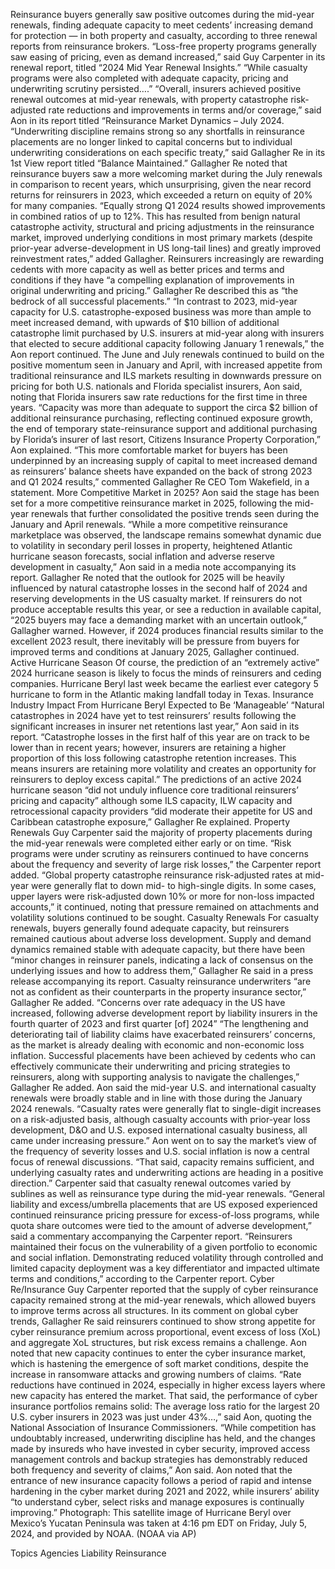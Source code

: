 Reinsurance buyers generally saw positive outcomes during the mid-year renewals, finding adequate capacity to meet cedents’ increasing demand for protection — in both property and casualty, according to three renewal reports from reinsurance brokers.
“Loss-free property programs generally saw easing of pricing, even as demand increased,” said Guy Carpenter in its renewal report, titled “2024 Mid Year Renewal Insights.” “While casualty programs were also completed with adequate capacity, pricing and underwriting scrutiny persisted….”
“Overall, insurers achieved positive renewal outcomes at mid-year renewals, with property catastrophe risk-adjusted rate reductions and improvements in terms and/or coverage,” said Aon in its report titled “Reinsurance Market Dynamics – July 2024.
“Underwriting discipline remains strong so any shortfalls in reinsurance placements are no longer linked to capital concerns but to individual underwriting considerations on each specific treaty,” said Gallagher Re in its 1st View report titled “Balance Maintained.”
Gallagher Re noted that reinsurance buyers saw a more welcoming market during the July renewals in comparison to recent years, which unsurprising, given the near record returns for reinsurers in 2023, which exceeded a return on equity of 20% for many companies.
“Equally strong Q1 2024 results showed improvements in combined ratios of up to 12%. This has resulted from benign natural catastrophe activity, structural and pricing adjustments in the reinsurance market, improved underlying conditions in most primary markets (despite prior-year adverse-development in US long-tail lines) and greatly improved reinvestment rates,” added Gallagher.
Reinsurers increasingly are rewarding cedents with more capacity as well as better prices and terms and conditions if they have “a compelling explanation of improvements in original underwriting and pricing.” Gallagher Re described this as “the bedrock of all successful placements.”
“In contrast to 2023, mid-year capacity for U.S. catastrophe-exposed business was more than ample to meet increased demand, with upwards of $10 billion of additional catastrophe limit purchased by U.S. insurers at mid-year along with insurers that elected to secure additional capacity following January 1 renewals,” the Aon report continued.
The June and July renewals continued to build on the positive momentum seen in January and April, with increased appetite from traditional reinsurance and ILS markets resulting in downwards pressure on pricing for both U.S. nationals and Florida specialist insurers, Aon said, noting that Florida insurers saw rate reductions for the first time in three years.
“Capacity was more than adequate to support the circa $2 billion of additional reinsurance purchasing, reflecting continued exposure growth, the end of temporary state-reinsurance support and additional purchasing by Florida’s insurer of last resort, Citizens Insurance Property Corporation,” Aon explained.
“This more comfortable market for buyers has been underpinned by an increasing supply of capital to meet increased demand as reinsurers’ balance sheets have expanded on the back of strong 2023 and Q1 2024 results,” commented Gallagher Re CEO Tom Wakefield, in a statement.
More Competitive Market in 2025?
Aon said the stage has been set for a more competitive reinsurance market in 2025, following the mid-year renewals that further consolidated the positive trends seen during the January and April renewals.
“While a more competitive reinsurance marketplace was observed, the landscape remains somewhat dynamic due to volatility in secondary peril losses in property, heightened Atlantic hurricane season forecasts, social inflation and adverse reserve development in casualty,” Aon said in a media note accompanying its report.
Gallagher Re noted that the outlook for 2025 will be heavily influenced by natural catastrophe losses in the second half of 2024 and reserving developments in the US casualty market.
If reinsurers do not produce acceptable results this year, or see a reduction in available capital, “2025 buyers may face a demanding market with an uncertain outlook,” Gallagher warned.
However, if 2024 produces financial results similar to the excellent 2023 result, there inevitably will be pressure from buyers for improved terms and conditions at January 2025, Gallagher continued.
Active Hurricane Season
Of course, the prediction of an “extremely active” 2024 hurricane season is likely to focus the minds of reinsurers and ceding companies. Hurricane Beryl last week became the earliest ever category 5 hurricane to form in the Atlantic making landfall today in Texas.
Insurance Industry Impact From Hurricane Beryl Expected to Be ‘Manageable’
“Natural catastrophes in 2024 have yet to test reinsurers’ results following the significant increases in insurer net retentions last year,” Aon said in its report. “Catastrophe losses in the first half of this year are on track to be lower than in recent years; however, insurers are retaining a higher proportion of this loss following catastrophe retention increases. This means insurers are retaining more volatility and creates an opportunity for reinsurers to deploy excess capital.”
The predictions of an active 2024 hurricane season “did not unduly influence core traditional reinsurers’ pricing and capacity” although some ILS capacity, ILW capacity and retrocessional capacity providers “did moderate their appetite for US and Caribbean catastrophe exposure,” Gallagher Re explained.
Property Renewals
Guy Carpenter said the majority of property placements during the mid-year renewals were completed either early or on time. “Risk programs were under scrutiny as reinsurers continued to have concerns about the frequency and severity of large risk losses,” the Carpenter report added.
“Global property catastrophe reinsurance risk-adjusted rates at mid-year were generally flat to down mid- to high-single digits. In some cases, upper layers were risk-adjusted down 10% or more for non-loss impacted accounts,” it continued, noting that pressure remained on attachments and volatility solutions continued to be sought.
Casualty Renewals
For casualty renewals, buyers generally found adequate capacity, but reinsurers remained cautious about adverse loss development.
Supply and demand dynamics remained stable with adequate capacity, but there have been “minor changes in reinsurer panels, indicating a lack of consensus on the underlying issues and how to address them,” Gallagher Re said in a press release accompanying its report.
Casualty reinsurance underwriters “are not as confident as their counterparts in the property insurance sector,” Gallagher Re added. “Concerns over rate adequacy in the US have increased, following adverse development report by liability insurers in the fourth quarter of 2023 and first quarter [of] 2024”
“The lengthening and deteriorating tail of liability claims have exacerbated reinsurers’ concerns, as the market is already dealing with economic and non-economic loss inflation. Successful placements have been achieved by cedents who can effectively communicate their underwriting and pricing strategies to reinsurers, along with supporting analysis to navigate the challenges,” Gallagher Re added.
Aon said the mid-year U.S. and international casualty renewals were broadly stable and in line with those during the January 2024 renewals. “Casualty rates were generally flat to single-digit increases on a risk-adjusted basis, although casualty accounts with prior-year loss development, D&O and U.S. exposed international casualty business, all came under increasing pressure.”
Aon went on to say the market’s view of the frequency of severity losses and U.S. social inflation is now a central focus of renewal discussions. “That said, capacity remains sufficient, and underlying casualty rates and underwriting actions are heading in a positive direction.”
Carpenter said that casualty renewal outcomes varied by sublines as well as reinsurance type during the mid-year renewals. “General liability and excess/umbrella placements that are US exposed experienced continued reinsurance pricing pressure for excess-of-loss programs, while quota share outcomes were tied to the amount of adverse development,” said a commentary accompanying the Carpenter report.
“Reinsurers maintained their focus on the vulnerability of a given portfolio to economic and social inflation. Demonstrating reduced volatility through controlled and limited capacity deployment was a key differentiator and impacted ultimate terms and conditions,” according to the Carpenter report.
Cyber Re/Insurance
Guy Carpenter reported that the supply of cyber reinsurance capacity remained strong at the mid-year renewals, which allowed buyers to improve terms across all structures.
In its comment on global cyber trends, Gallagher Re said reinsurers continued to show strong appetite for cyber reinsurance premium across proportional, event excess of loss (XoL) and aggregate XoL structures, but risk excess remains a challenge.
Aon noted that new capacity continues to enter the cyber insurance market, which is hastening the emergence of soft market conditions, despite the increase in ransomware attacks and growing numbers of claims.
“Rate reductions have continued in 2024, especially in higher excess layers where new capacity has entered the market. That said, the performance of cyber insurance portfolios remains solid: The average loss ratio for the largest 20 U.S. cyber insurers in 2023 was just under 43%…,” said Aon, quoting the National Association of Insurance Commissioners.
“While competition has undoubtably increased, underwriting discipline has held, and the changes made by insureds who have invested in cyber security, improved access management controls and backup strategies has demonstrably reduced both frequency and severity of claims,” Aon said.
Aon noted that the entrance of new insurance capacity follows a period of rapid and intense hardening in the cyber market during 2021 and 2022, while insurers’ ability “to understand cyber, select risks and manage exposures is continually improving.”
Photograph: This satellite image of Hurricane Beryl over Mexico’s Yucatan Peninsula was taken at 4:16 pm EDT on Friday, July 5, 2024, and provided by NOAA. (NOAA via AP)

Topics
Agencies
Liability
Reinsurance
